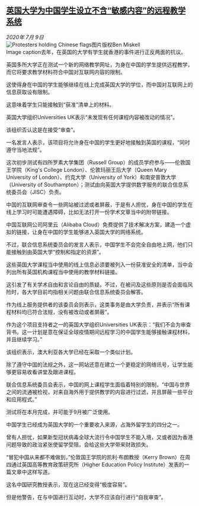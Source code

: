 <!--1594287919000-->
[英国大学为中国学生设立不含“敏感内容”的远程教学系统](http://www.bbc.com/zhongwen/simp/uk-53344833)
------

<div><i>2020年 7月 9日</i></div><div><div class="story-body__inner" property="articleBody"><div class="media-landscape has-caption full-width lead"><span class="image-and-copyright-container"><img class="js-image-replace" alt="Protesters holding Chinese flags" src="https://images.weserv.nl/?url=ichef.bbci.co.uk/news/640/cpsprodpb/B17C/production/_109063454_ef8fa711-47e1-4689-bf18-3231653f6593.jpg"><span class="off-screen">图片版权</span><span class="story-image-copyright">Ben Miskell</span></span><figcaption class="media-caption"><span class="off-screen">Image caption</span><span class="media-caption__text">去年，在英国的大学有学生就香港的事件进行正反两面的抗议。</span></figcaption></div><p class="story-body__introduction">英国多所大学正在测试一个新的网络教学网址，为身在中国的学生提供远程教学，而它将要求教学材料符合中国对互联网内容的限制。</p><div id="bbccom_mpu_3" class="bbccom_slot mpu-ad" aria-hidden="true"><div class="bbccom_advert"></div></div><p>这使得身在中国的学生能够继续在线上完成英国大学的学位，而中国对互联网上的信息获取设有限制。</p><p>这意味着学生只能接触到“获准”清单上的材料。</p><div id="bbccom_mpu_1_2" class="bbccom_slot mpu-ad" aria-hidden="true"><div class="bbccom_advert"></div></div><p>英国大学组织Universities UK表示“未发现有任何课程内容被改动的情况”。</p><p>该组织否认这是在接受“审查”。</p><p>一名发言人表示，该项目将允许身在中国的学生更好地接触到英国的课程，“同时遵守当地法规”。</p><p>这次初步测试有四所罗素大学集团（Russell Group）的成员学府参与——伦敦国王学院（King's College London）、伦敦玛丽王后大学（Queen Mary University of London）、约克大学（University of York）和南安普敦大学（University of Southampton）；测试由向英国大学提供数字服务的联合信息系统委员会（JISC）负责。</p><p>中国的互联网审查令一些网站被过滤或者屏蔽，于是有人担忧，身在中国的学生在线上学习时可能遭遇障碍，比如无法打开一份学术文章当中的附带链接。</p><p>中国互联网公司阿里云（Alibaba Cloud）免费提供了技术解决方案，建造一个虚拟的链接，让身在中国的学生能够进入英国大学的网络系统。</p><p>不过，联合信息系统委员会的发言人表示，中国学生不会完全自由地上网，他们只能接触到由英国大学“控制和指定的资源”。</p><p>这些英国大学课程当中使用的线上信息必须要被列入一份获准安全的清单，当中会列出所有英国机构课程当中使用的教学材料链接。</p><p>这引发了有关学术自由和言论自由的质疑。不过，在被问及这些原则是否会面临风险时，各大学目前均指相关问题由联合信息系统委员会解答。</p><p>作为线上服务提供者的该委员会则表示，这类事务是由大学负责，并表示“所有课程材料均已符合法规，没有被改动或者屏蔽”。</p><p>作为这个项目支持者之一的英国大学组织Universities UK表示：“我们不会为审查背书。这一计划是意在保证全球疫情期间远程学习的中国学生能够接触课程材料，并且继续学习。”</p><p>该组织表示，澳大利亚各大学已经在采取一个类似计划。</p><p>除了遵守中国的法规之外，这一网站还意在建立一个更稳定的网络讯号，让学生能够更容易收看讲堂及跟进课程。</p><p>联合信息系统委员会表示，中国的网上课程学生面临着特别的限制，“中国与世界之间的流通被检视，对来自海外用于提供教学的内容进行过滤，并且屏蔽一些平台和应用程式。”</p><p>测试将在本月完成，并可能于9月被广泛使用。</p><p>中国学生已经成为英国大学的一个重要收入来源，占海外留学生的四分之一。</p><p>曾有人担忧，如果新型冠状病毒全球大流行令中国学生不能入境，又或者因为香港问题导致的政治紧张使留学受阻，会给这些大学带来财政损失。</p><p>“冒犯中国从来都不难做到，”伦敦国王学院的凯利·布朗教授（Kerry Brown）在周四通过英国高等教育政策研究所（Higher Education Policy Institute）发表的一篇文章中这样写道。</p><p>这名中国研究教授表示，现在这已经变得“极度容易”。</p><p>但是他警告，在与中国进行互动时，大学不应该自行进行“自我审查”。</p></div></div>
